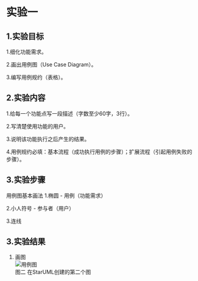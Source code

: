 # 实验一

## 1.实验目标
1.细化功能需求。

2.画出用例图（Use Case Diagram）。

3.编写用例规约（表格）。

## 2.实验内容
1.给每一个功能点写一段描述（字数至少60字，3行）。

2.写清楚使用功能的用户。

3.说明该功能执行之后产生的结果。

4.用例规约必填：基本流程（成功执行用例的步骤）；扩展流程（引起用例失败的步骤）。

## 3.实验步骤
用例图基本画法
  1.椭圆 - 用例（功能需求）
  
  2.小人符号 - 参与者（用户）
  
  3.连线


## 3.实验结果
1. 画图  
![用例图](./空实验室预订系统.jpg)  
图二 在StarUML创建的第二个图

